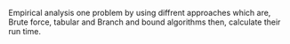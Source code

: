 Empirical analysis one problem by using diffrent approaches which are, Brute force, tabular and Branch and bound algorithms then, calculate their run time.   
